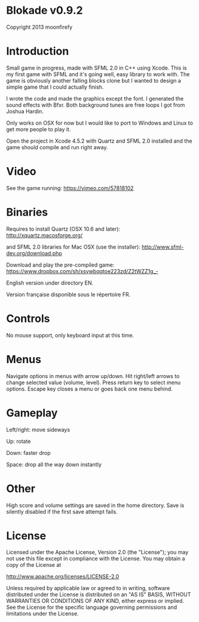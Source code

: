 Blokade v0.9.2
==============

Copyright 2013 moonfirefy

Introduction
============

Small game in progress, made with SFML 2.0 in C++ using Xcode. 
This is my first game with SFML and it's going well, easy library 
to work with. The game is obviously another falling blocks clone 
but I wanted to design a simple game that I could actually finish.

I wrote the code and made the graphics except the font. I generated 
the sound effects with Bfxr. Both background tunes are free loops 
I got from Joshua Hardin.

Only works on OSX for now but I would like to port to Windows and 
Linux to get more people to play it.

Open the project in Xcode 4.5.2 with Quartz and SFML 2.0 installed
and the game should compile and run right away. 

Video
=====

See the game running: 
https://vimeo.com/57818102

Binaries
========

Requires to install Quartz (OSX 10.6 and later):
http://xquartz.macosforge.org/

and SFML 2.0 libraries for Mac OSX (use the installer):
http://www.sfml-dev.org/download.php

Download and play the pre-compiled game:
https://www.dropbox.com/sh/xsywbqqtoe223zd/Z2tWZZ1g_-

English version under directory EN.

Version française disponible sous le répertoire FR.

Controls
========

No mouse support, only keyboard input at this time.

Menus
=====

Navigate options in menus with arrow up/down. Hit right/left 
arrows to change selected value (volume, level). Press return
key to select menu options. Escape key closes a menu or goes
back one menu behind.

Gameplay
========

Left/right: move sideways

Up: rotate

Down: faster drop

Space: drop all the way down instantly

Other
=====

High score and volume settings are saved in the home directory.
Save is silently disabled if the first save attempt fails.

License
=======

Licensed under the Apache License, Version 2.0 (the "License");
you may not use this file except in compliance with the License.
You may obtain a copy of the License at

http://www.apache.org/licenses/LICENSE-2.0

Unless required by applicable law or agreed to in writing, software
distributed under the License is distributed on an "AS IS" BASIS,
WITHOUT WARRANTIES OR CONDITIONS OF ANY KIND, either express or implied.
See the License for the specific language governing permissions and
limitations under the License.